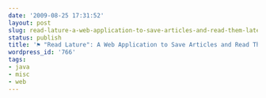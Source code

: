 ```yaml
---
date: '2009-08-25 17:31:52'
layout: post
slug: read-lature-a-web-application-to-save-articles-and-read-them-later
status: publish
title: '⚑ "Read Lature": A Web Application to Save Articles and Read Them Later'
wordpress_id: '766'
tags:
- java
- misc
- web
---
```


